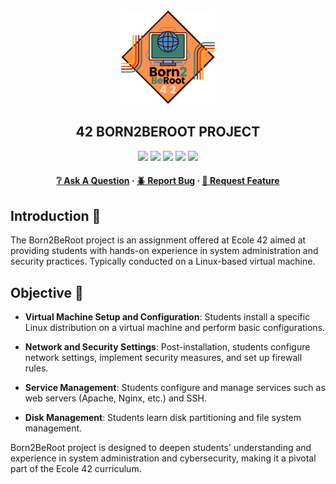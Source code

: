 <div align="center">
  <img src="img/born2beroot.png" alt="Logo" width="150" height="150">
  <h2>42 BORN2BEROOT PROJECT</h2>
    <a href= https://github.com/emre-mr246/42-evaluation><img src="https://img.shields.io/badge/score-125%20%2F%20100-success?style=for-the-badge"/></a>
    <a href= https://github.com/emre-mr246/42-evaluation><img src="https://img.shields.io/badge/circle-1-magenta?style=for-the-badge"/></a>
    <a href= https://github.com/emre-mr246/42-evaluation><img src="https://img.shields.io/badge/42-Evaluation-red?style=for-the-badge"/></a>
    <a href= https://github.com/emre-mr246/42-evaluation><img src="https://img.shields.io/github/last-commit/emre-mr246/42_ring1_born2beroot?style=for-the-badge"/></a>
    <a href="https://42istanbul.com.tr/"><img src="https://img.shields.io/badge/42-ISTANBUL-white?style=for-the-badge"/></a>
   
<h4>
    <a href="https://github.com/emre-mr246/42_ring1_born2beroot/issues">❔ Ask A Question</a>
  <span> · </span>
    <a href="https://github.com/emre-mr246/42_ring1_born2beroot/issues">🪲 Report Bug</a>
  <span> · </span>
    <a href="https://github.com/emre-mr246/42_ring1_born2beroot/issues">💬 Request Feature</a>
</h4>
</div>

## Introduction 🚀

The Born2BeRoot project is an assignment offered at Ecole 42 aimed at providing students with hands-on experience in system administration and security practices. Typically conducted on a Linux-based virtual machine.

## Objective 🎯
- **Virtual Machine Setup and Configuration**: Students install a specific Linux distribution on a virtual machine and perform basic configurations.
  
- **Network and Security Settings**: Post-installation, students configure network settings, implement security measures, and set up firewall rules.

- **Service Management**: Students configure and manage services such as web servers (Apache, Nginx, etc.) and SSH.

- **Disk Management**: Students learn disk partitioning and file system management.

Born2BeRoot project is designed to deepen students' understanding and experience in system administration and cybersecurity, making it a pivotal part of the Ecole 42 curriculum.
